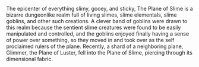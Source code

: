 <!-- TITLE: The Plane of Slime -->

The epicenter of everything slimy, gooey, and sticky, The Plane of Slime is a bizarre dungeonlike realm full of living slimes, slime elementals, slime goblins, and other such creations. A clever band of goblins were drawn to this realm because the sentient slime creatures were found to be easily manipulated and controlled, and the goblins enjoyed finally having a sense of power over something, so they moved in and took over as the self proclaimed rulers of the plane. Recently, a shard of a neighboring plane, Glimmer, the Plane of Luster, fell into the Plane of Slime, piercing through its dimensional fabric.